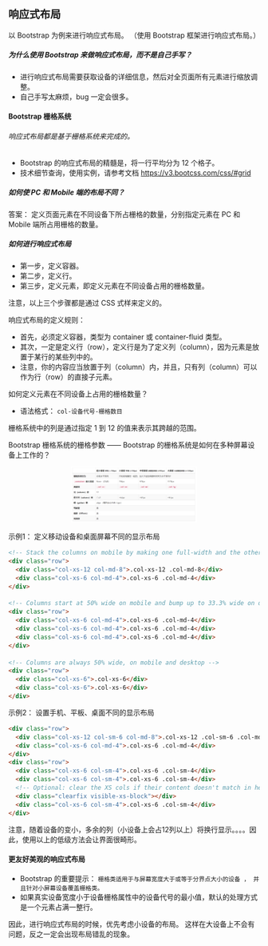 ## 响应式布局
以 Bootstrap 为例来进行响应式布局。 （使用 Bootstrap 框架进行响应式布局。）

##### 为什么使用 Bootstrap 来做响应式布局，而不是自己手写？
* 进行响应式布局需要获取设备的详细信息，然后对全页面所有元素进行缩放调整。
* 自己手写太麻烦，bug 一定会很多。

#### Bootstrap 栅格系统

###### 响应式布局都是基于栅格系统来完成的。

* Bootstrap 的响应式布局的精髓是，将一行平均分为 12 个格子。
* 技术细节查询，使用实例，请参考文档 https://v3.bootcss.com/css/#grid

##### 如何使 PC 和 Mobile 端的布局不同？
答案： 定义页面元素在不同设备下所占栅格的数量，分别指定元素在 PC 和 Mobile 端所占用栅格的数量。

##### 如何进行响应式布局
* 第一步，定义容器。
* 第二步，定义行。
* 第三步，定义元素，即定义元素在不同设备占用的栅格数量。

注意，以上三个步骤都是通过 CSS 式样来定义的。

响应式布局的定义规则：
* 首先，必须定义容器，类型为 container 或 container-fluid 类型。
* 其次，一定是定义行（row），定义行是为了定义列（column），因为元素是放置于某行的某些列中的。
* 注意，你的内容应当放置于列（column）内，并且，只有列（column）可以作为行（row）的直接子元素。

如何定义元素在不同设备上占用的栅格数量？
* 语法格式： ``col-设备代号-栅格数目``

栅格系统中的列是通过指定 1 到 12 的值来表示其跨越的范围。

Bootstrap 栅格系统的栅格参数 —— Bootstrap 的栅格系统是如何在多种屏幕设备上工作的？
<div align="center"><img src="pics/bootstrap-grid-system.png" width="50%"></div>

示例1： 定义移动设备和桌面屏幕不同的显示布局
```html
<!-- Stack the columns on mobile by making one full-width and the other half-width -->
<div class="row">
  <div class="col-xs-12 col-md-8">.col-xs-12 .col-md-8</div>
  <div class="col-xs-6 col-md-4">.col-xs-6 .col-md-4</div>
</div>

<!-- Columns start at 50% wide on mobile and bump up to 33.3% wide on desktop -->
<div class="row">
  <div class="col-xs-6 col-md-4">.col-xs-6 .col-md-4</div>
  <div class="col-xs-6 col-md-4">.col-xs-6 .col-md-4</div>
  <div class="col-xs-6 col-md-4">.col-xs-6 .col-md-4</div>
</div>

<!-- Columns are always 50% wide, on mobile and desktop -->
<div class="row">
  <div class="col-xs-6">.col-xs-6</div>
  <div class="col-xs-6">.col-xs-6</div>
</div>
```

示例2： 设置手机、平板、桌面不同的显示布局
```html
<div class="row">
  <div class="col-xs-12 col-sm-6 col-md-8">.col-xs-12 .col-sm-6 .col-md-8</div>
  <div class="col-xs-6 col-md-4">.col-xs-6 .col-md-4</div>
</div>
<div class="row">
  <div class="col-xs-6 col-sm-4">.col-xs-6 .col-sm-4</div>
  <div class="col-xs-6 col-sm-4">.col-xs-6 .col-sm-4</div>
  <!-- Optional: clear the XS cols if their content doesn't match in height -->
  <div class="clearfix visible-xs-block"></div>
  <div class="col-xs-6 col-sm-4">.col-xs-6 .col-sm-4</div>
</div>
```

注意，随着设备的变小，多余的列（小设备上会占12列以上）将换行显示。。。。因此，使用以上的低级方法会让界面很畸形。

#### 更友好美观的响应式布局
* Bootstrap 的重要提示： ``栅格类适用于与屏幕宽度大于或等于分界点大小的设备 ， 并且针对小屏幕设备覆盖栅格类。``
* 如果真实设备宽度小于设备栅格属性中的设备代号的最小值，默认的处理方式是一个元素占满一整行。

因此，进行响应式布局的时候，优先考虑小设备的布局。 这样在大设备上不会有问题，反之一定会出现布局错乱的现象。
